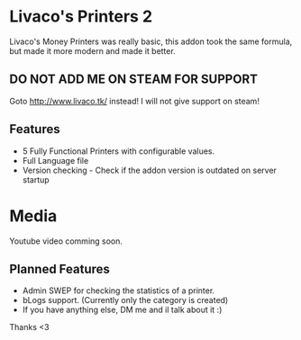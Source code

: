 # Livaco's Printers 2
Livaco's Money Printers was really basic, this addon took the same formula, but made it more modern and made it better. 

## DO NOT ADD ME ON STEAM FOR SUPPORT
Goto http://www.livaco.tk/ instead! I will not give support on steam!

## Features
- 5 Fully Functional Printers with configurable values.
- Full Language file
- Version checking - Check if the addon version is outdated on server startup

# Media
Youtube video comming soon.

## Planned Features
- Admin SWEP for checking the statistics of a printer.
- bLogs support. (Currently only the category is created)
- If you have anything else, DM me and il talk about it :)

Thanks <3

